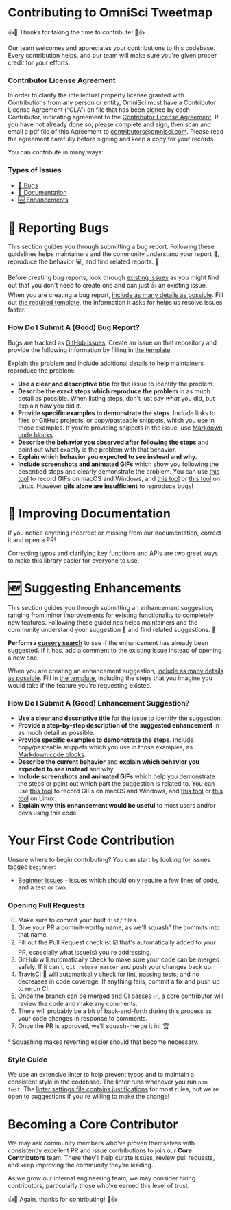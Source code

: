 # Contributing to OmniSci Tweetmap
👍🎉 Thanks for taking the time to contribute! 🎉👍

Our team welcomes and appreciates your contributions to this codebase. Every contribution helps, and our team will make sure you're given proper credit for your efforts.

### Contributor License Agreement

In order to clarify the intellectual property license granted with Contributions from any person or entity, OmniSci must have a Contributor License Agreement (“CLA”) on file that has been signed by each Contributor, indicating agreement to the [Contributor License Agreement](CONTRIBUTOR_LICENSE_AGREEMENT.md). If you have not already done so, please complete and sign, then scan and email a pdf file of this Agreement to contributors@omnisci.com. Please read the agreement carefully before signing and keep a copy for your records.

You can contribute in many ways:

### Types of Issues
- [🐞 Bugs](#reporting-bugs)
- [📖 Documentation](#improving-documentation)
- [🆕 Enhancements](#suggesting-enhancements)


# 🐞 Reporting Bugs

This section guides you through submitting a bug report. Following these guidelines helps maintainers and the community understand your report :pencil:, reproduce the behavior :computer:, and find related reports. :mag_right:

Before creating bug reports, look through [existing issues](https://github.com/mapd/mapd-connector/issues?q=is%3Aopen+is%3Aissue+label%3Abug) as you might find out that you don't need to create one and can just 👍 an existing issue. When you are creating a bug report, [include as many details as possible](#how-do-i-submit-a-good-bug-report). Fill out [the required template](ISSUE_TEMPLATE.md), the information it asks for helps us resolve issues faster.

### How Do I Submit A (Good) Bug Report?

Bugs are tracked as [GitHub issues](https://guides.github.com/features/issues/). Create an issue on that repository and provide the following information by filling in [the template](ISSUE_TEMPLATE.md).

Explain the problem and include additional details to help maintainers reproduce the problem:

* **Use a clear and descriptive title** for the issue to identify the problem.
* **Describe the exact steps which reproduce the problem** in as much detail as possible. When listing steps, don't just say *what* you did, but explain *how* you did it.
* **Provide specific examples to demonstrate the steps**. Include links to files or GitHub projects, or copy/pasteable snippets, which you use in those examples. If you're providing snippets in the issue, use [Markdown code blocks](https://help.github.com/articles/markdown-basics/#multiple-lines).
* **Describe the behavior you observed after following the steps** and point out what exactly is the problem with that behavior.
* **Explain which behavior you expected to see instead and why.**
* **Include screenshots and animated GIFs** which show you following the described steps and clearly demonstrate the problem. You can use [this tool](http://www.cockos.com/licecap/) to record GIFs on macOS and Windows, and [this tool](https://github.com/colinkeenan/silentcast) or [this tool](https://github.com/GNOME/byzanz) on Linux. However **gifs alone are insufficient** to reproduce bugs!


# 📖 Improving Documentation
If you notice anything incorrect or missing from our documentation, correct it and open a PR!

Correcting typos and clarifying key functions and APIs are two great ways to make this library easier for everyone to use.


# 🆕 Suggesting Enhancements

This section guides you through submitting an enhancement suggestion, ranging from minor improvements for existing functionality to completely new features. Following these guidelines helps maintainers and the community understand your suggestion :pencil: and find related suggestions. :mag_right:

**Perform a [cursory search](https://github.com/mapd/mapd-connector/issues?q=is%3Aopen+is%3Aissue+label%3Aenhancement)** to see if the enhancement has already been suggested. If it has, add a comment to the existing issue instead of opening a new one.

When you are creating an enhancement suggestion, [include as many details as possible](#how-do-i-submit-a-good-enhancement-suggestion). Fill in [the template](ISSUE_TEMPLATE.md), including the steps that you imagine you would take if the feature you're requesting existed.

### How Do I Submit A (Good) Enhancement Suggestion?

* **Use a clear and descriptive title** for the issue to identify the suggestion.
* **Provide a step-by-step description of the suggested enhancement** in as much detail as possible.
* **Provide specific examples to demonstrate the steps**. Include copy/pasteable snippets which you use in those examples, as [Markdown code blocks](https://help.github.com/articles/markdown-basics/#multiple-lines).
* **Describe the current behavior** and **explain which behavior you expected to see instead** and why.
* **Include screenshots and animated GIFs** which help you demonstrate the steps or point out which part the suggestion is related to. You can use [this tool](http://www.cockos.com/licecap/) to record GIFs on macOS and Windows, and [this tool](https://github.com/colinkeenan/silentcast) or [this tool](https://github.com/GNOME/byzanz) on Linux.
* **Explain why this enhancement would be useful** to most users and/or devs using this code.


# Your First Code Contribution

Unsure where to begin contributing? You can start by looking for issues tagged `beginner`:

* [Beginner issues](https://github.com/mapd/mapd-connector/issues?utf8=%E2%9C%93&q=is%3Aopen%20is%3Aissue%20label%3A%22beginner%22%20) - issues which should only require a few lines of code, and a test or two.

### Opening Pull Requests
0. Make sure to commit your built `dist/` files.
0. Give your PR a commit-worthy name, as we'll squash° the commits into that name.
0. Fill out the Pull Request checklist ☑️ that's automatically added to your PR, especially what issue(s) you're addressing.
0. GitHub will automatically check to make sure your code can be merged safely. If it can't, `git rebase master` and push your changes back up.
0. [TravisCI](travis-ci.com) 👷 will automatically check for lint, passing tests, and no decreases in code coverage. If anything fails, commit a fix and push up to rerun CI.
0. Once the branch can be merged and CI passes ✅, a core contributor will review the code and make any comments.
0. There will probably be a bit of back-and-forth during this process as your code changes in response to comments.
0. Once the PR is approved, we'll squash-merge it in! :trophy:

° Squashing makes reverting easier should that become necessary.

### Style Guide
We use an extensive linter to help prevent typos and to maintain a consistent style in the codebase. The linter runs whenever you run `npm test`. The [linter settings file contains justifications](../.eslintrc.json) for most rules, but we're open to suggestions if you're willing to make the change!


# Becoming a Core Contributor
We may ask community members who've proven themselves with consistently excellent PR and issue contributions to join our **Core Contributors** team. There they'll help curate issues, review pull requests, and keep improving the community they're leading.

As we grow our internal engineering team, we may consider hiring contributors, particularly those who've earned this level of trust.

👍🎉 Again, thanks for contributing! 🎉👍
